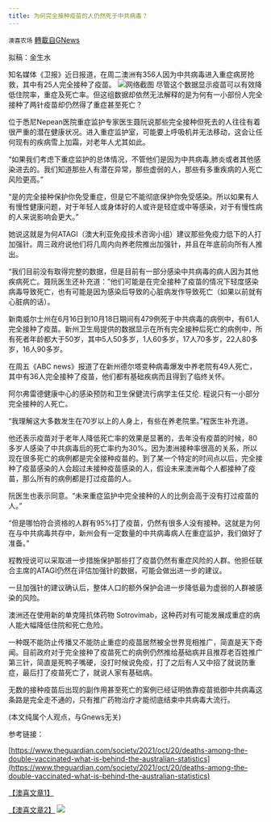 ```yaml
---
title: 为何完全接种疫苗的人仍然死于中共病毒？
---
```

`澳喜农场` [轉載自GNews](https://gnews.org/zh-hans/1609654/)

拟稿：金生水

知名媒体《卫报》近日报道，在周二澳洲有356人因为中共病毒进入重症病房抢救，其中有25人完全接种了疫苗。
![](https://assets.gnews.org/wp-content/uploads/2021/10/16348683771.png)网络截图
尽管这个数据显示疫苗可以有效降低住院率，重症及死亡率。但这组数据却依然无法解释的是为何有一小部份人完全接种了两针疫苗却仍然得了重症甚至死亡？

位于悉尼Nepean医院重症监护专家医生聂阮说那些完全接种但死去的人往往有着很严重的潜在健康状况。进入重症监护室，可能要上呼吸机并无法移动，这会让任何现有的疾病雪上加霜，对老年人尤其如此。

“如果我们考虑下重症监护的总体情况，不管他们是因为中共病毒,肺炎或者其他感染进去的。我们知道那些人有潜在异常，那些虚弱的人，那些有多重疾病的人死亡风险更高。”

“是的完全接种保护你免受重症，但是它不能彻底保护你免受感染。所以如果有人有慢性健康问题，对于年轻人或身体好的人或许是轻症或中等感染，对于有慢性病的人来说影响会更大。”

她说这就是为何ATAGI（澳大利亚免疫技术咨询小组）建议那些免疫力低下的人打加强针。周三政府说他们将几周内向养老院推出加强针，并且在年底前向所有人推出。

“我们目前没有取得完整的数据，但是目前有一部分感染中共病毒的病人因为其他疾病死亡。聂阮医生还补充道：”他们可能是在完全接种了疫苗的情况下轻度感染病毒导致死亡，也有可能是因为感染后导致的心脏病发作导致死亡（如果以前就有心脏病的话）。

新南威尔士州在6月16日到10月18日期间有479例死于中共病毒的病例中，有61人完全接种了疫苗。新州卫生局提供的数据显示在所有完全接种后死亡的病例中，所有死者年龄都大于50岁，其中5人50多岁，1人60多岁，17人70多岁，22人80多岁，16人90多岁。

在周五《ABC news》报道了在新州德尔塔变种病毒爆发中养老院有49人死亡，其中有36人完全接种了疫苗，他们都有基础疾病而且得到了临终关怀。

阿尔弗雷德健康中心的感染预防和卫生保健流行病学主任艾伦. 程说只有一小部分完全接种的人死亡。

“我理解这大多数发生在70岁以上的人身上，有些在养老院里。”程医生补充道。

他还表示疫苗对于老年人降低死亡率的效果是显著的，去年没有疫苗的时候，80多岁人感染了中共病毒后的死亡率约为30%。因为澳洲接种率很高的关系，所以现在很多死亡的病例都是完全接种疫苗的。到了某一个特定的时间点以后，完全接种了疫苗感染的人会超过未接种疫苗感染的人，假设未来澳洲每个人都接种了疫苗，那么所有的病例都是打过疫苗的人。

阮医生也表示同意。“未来重症监护中完全接种的人的比例会高于没有打过疫苗的人。”

“但是哪怕符合资格的人群有95%打了疫苗，仍然有很多人没有接种。这就是为何在与中共病毒共存中，新州会有一定数量的中共病毒病人在重症监护，我们做好了准备。”

程教授说可以采取进一步措施保护那些打了疫苗仍然有重症风险的人群。他担任联合主席的ATAGI仍然在评估加强针的数据，可能会做出进一步的建议。

一旦加强针的建议确认后，整体人口的额外保护会进一步降低最为虚弱的人群被感染的风险。

澳洲还在使用新的单克隆抗体药物 Sotrovimab，这种药对有可能发展成重症的病人能大幅降低住院和死亡危险。

一种既不能防止传播又不能防止重症的疫苗居然被全世界竞相推广，简直是天下奇闻。目前政府对于完全接种了疫苗死亡的病例仍然推给基础病并且推荐老百姓推广第三针，简直是死鸭子嘴硬，没打时候说免疫，打了之后有人又中招了就说防重症，最后打了疫苗死亡了，就说人家有基础病。

无数的接种疫苗后出现的副作用甚至死亡的案例已经证明依靠疫苗抵御中共病毒这条路是完全走不通的，只有推广药物治疗才能彻底结束中共病毒大流行。

(本文纯属个人观点，与Gnews无关)

参考链接：

[https://www.theguardian.com/society/2021/oct/20/deaths-among-the-double-vaccinated-what-is-behind-the-australian-statistics](https://www.theguardian.com/society/2021/oct/20/deaths-among-the-double-vaccinated-what-is-behind-the-australian-statistics)

[【澳喜文章1】](https://gnews.org/zh-hans/author/aujenny/)

[【澳喜文章2】](https://gnews.org/zh-hans/author/himalaya-australia/)
![](https://assets.gnews.org/wp-content/uploads/2021/10/澳喜图标2-1.jpg)
